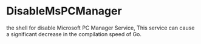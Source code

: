 # DisableMsPCManager
the shell for disable Microsoft PC Manager Service, This service can cause a significant decrease in the compilation speed of Go.
